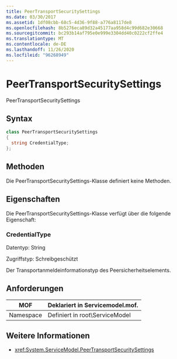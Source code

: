 ```yaml
---
title: PeerTransportSecuritySettings
ms.date: 03/30/2017
ms.assetid: 1df08cbb-68c5-4d36-9f88-a776a8117de8
ms.openlocfilehash: 8b5276eca89d32a45177aa958d4c99d682e30668
ms.sourcegitcommit: bc293b14af795e0e999e3304dd40c0222cf2ffe4
ms.translationtype: MT
ms.contentlocale: de-DE
ms.lasthandoff: 11/26/2020
ms.locfileid: "96268949"
---
```

# <a name="peertransportsecuritysettings"></a>PeerTransportSecuritySettings

PeerTransportSecuritySettings  
  
## <a name="syntax"></a>Syntax  
  
```csharp
class PeerTransportSecuritySettings  
{  
  string CredentialType;  
};  
```  
  
## <a name="methods"></a>Methoden  

 Die PeerTransportSecuritySettings-Klasse definiert keine Methoden.  
  
## <a name="properties"></a>Eigenschaften  

 Die PeerTransportSecuritySettings-Klasse verfügt über die folgende Eigenschaft:  
  
### <a name="credentialtype"></a>CredentialType  

 Datentyp: String  
  
 Zugriffstyp: Schreibgeschützt  
  
 Der Transportanmeldeinformationstyp des Peersicherheitselements.  
  
## <a name="requirements"></a>Anforderungen  
  
|MOF|Deklariert in Servicemodel.mof.|  
|---------|-----------------------------------|  
|Namespace|Definiert in root\ServiceModel|  
  
## <a name="see-also"></a>Weitere Informationen

- <xref:System.ServiceModel.PeerTransportSecuritySettings>
